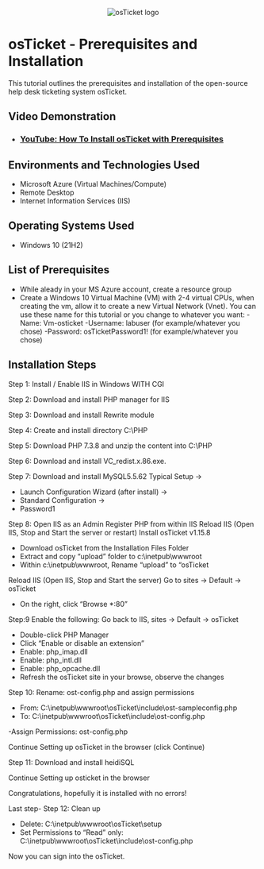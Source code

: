 <p align="center">
<img src="https://i.imgur.com/Clzj7Xs.png" alt="osTicket logo"/>
</p>

<h1>osTicket - Prerequisites and Installation</h1>
This tutorial outlines the prerequisites and installation of the open-source help desk ticketing system osTicket.<br />


<h2>Video Demonstration</h2>

- ### [YouTube: How To Install osTicket with Prerequisites](https://www.youtube.com)

<h2>Environments and Technologies Used</h2>

- Microsoft Azure (Virtual Machines/Compute)
- Remote Desktop
- Internet Information Services (IIS)

<h2>Operating Systems Used </h2>

- Windows 10</b> (21H2)

<h2>List of Prerequisites</h2>

- While aleady in your MS Azure account, create a resource group 
- Create a Windows 10 Virtual Machine (VM) with 2-4 virtual CPUs, when creating the vm, allow it to create a new Virtual Network (Vnet).
You can use these name for this tutorial or you change to whatever you want:
-Name: Vm-osticket
-Username: labuser (for example/whatever you chose)
-Password: osTicketPassword1! (for example/whatever you chose)

<h2>Installation Steps</h2>
Step 1: Install / Enable IIS in Windows WITH CGI

Step 2: Download and install PHP manager for IIS

Step 3: Download and install Rewrite module

Step 4: Create and install directory C:\PHP

Step 5: Download PHP 7.3.8 and unzip the content into C:\PHP

Step 6: Download and install VC_redist.x.86.exe.

Step 7: Download and install MySQL5.5.62
Typical Setup ->
- Launch Configuration Wizard (after install) ->
- Standard Configuration ->
- Password1

Step 8: Open IIS as an Admin
Register PHP from within IIS
Reload IIS (Open IIS, Stop and Start the server or restart)
Install osTicket v1.15.8
- Download osTicket from the Installation Files Folder
- Extract and copy “upload” folder to c:\inetpub\wwwroot
- Within c:\inetpub\wwwroot, Rename “upload” to “osTicket

Reload IIS (Open IIS, Stop and Start the server)
Go to sites -> Default -> osTicket
- On the right, click “Browse *:80”

Step:9 Enable the following:
Go back to IIS, sites -> Default -> osTicket
- Double-click PHP Manager
- Click “Enable or disable an extension”
- Enable: php_imap.dll
- Enable: php_intl.dll
- Enable: php_opcache.dll
- Refresh the osTicket site in your browse, observe the changes

Step 10: Rename: ost-config.php and assign permissions
- From: C:\inetpub\wwwroot\osTicket\include\ost-sampleconfig.php
- To: C:\inetpub\wwwroot\osTicket\include\ost-config.php

-Assign Permissions: ost-config.php

Continue Setting up osTicket in the browser (click Continue)

Step 11: Download and install heidiSQL


Continue Setting up osticket in the browser


Congratulations, hopefully it is installed with no errors!

Last step- Step 12: Clean up
- Delete: C:\inetpub\wwwroot\osTicket\setup
- Set Permissions to “Read” only: C:\inetpub\wwwroot\osTicket\include\ost-config.php

Now you can sign into the osTicket.

